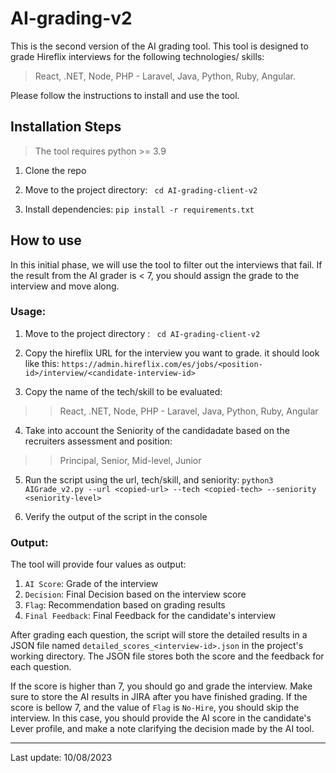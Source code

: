 # AI-grading-v2

This is the second version of the AI grading tool. This tool is designed to grade Hireflix interviews for the following technologies/ skills: 

> React, .NET, Node, PHP - Laravel, Java, Python, Ruby, Angular.

Please follow the instructions to install and use the tool.

## Installation Steps

> The tool requires python >= 3.9

1. Clone the repo

2. Move to the project directory: 
<code> cd AI-grading-client-v2 </code>

3. Install dependencies: 
`pip install -r requirements.txt`

## How to use

In this initial phase, we will use the tool to filter out the interviews that fail. If the result from the AI grader is < 7, you should assign the grade to the interview and move along.

### Usage:

1. Move to the project directory : 
<code> cd AI-grading-client-v2 </code>

2. Copy the hireflix URL for the interview you want to grade. it should look like this: `https://admin.hireflix.com/es/jobs/<position-id>/interview/<candidate-interview-id>` 

3. Copy the name of the tech/skill to be evaluated:

>> React, .NET, Node, PHP - Laravel, Java, Python, Ruby, Angular

4. Take into account the Seniority of the candidadate based on the recruiters assessment and position:

>> Principal, Senior, Mid-level, Junior

5. Run the script using the url, tech/skill, and seniority:  `python3 AIGrade_v2.py --url <copied-url> --tech <copied-tech> --seniority <seniority-level>` 

6. Verify the output of the script in the console

### Output:
The tool will provide four values as output:

1. `AI Score`: Grade of the interview
2. `Decision`: Final Decision based on the interview score
3. `Flag`: Recommendation based on grading results
4. `Final Feedback`: Final Feedback for the candidate's interview

After grading each question, the script will store the detailed results in a JSON file named `detailed_scores_<interview-id>.json` in the project's working directory. The JSON file stores both the score and the feedback for each question.

If the score is higher than 7, you should go and grade the interview. Make sure to store the AI results in JIRA after you have finished grading. If the score is bellow 7, and the value of `Flag` is `No-Hire`, you should skip the interview. In this case, you should provide the AI score in the candidate's Lever profile, and make a note clarifying the decision made by the AI tool.

_______________
Last update: 10/08/2023


